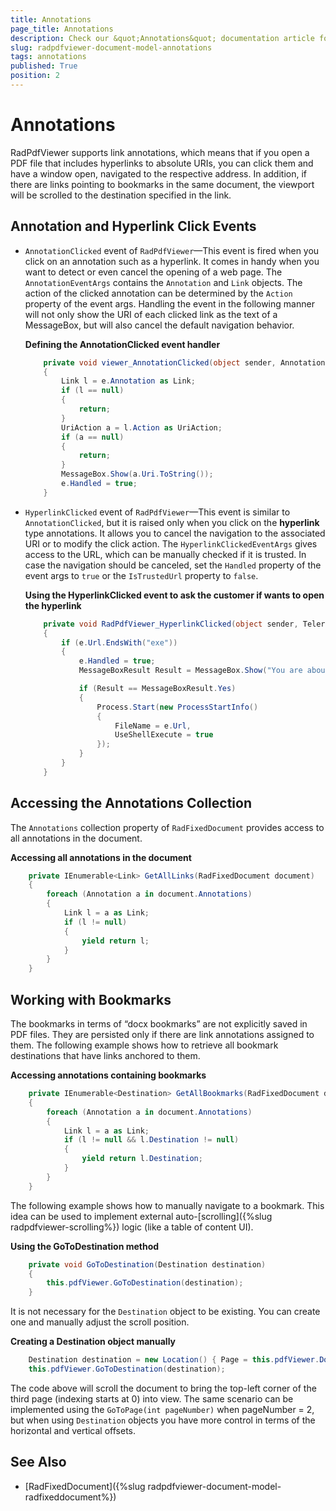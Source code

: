 ```yaml
---
title: Annotations
page_title: Annotations
description: Check our &quot;Annotations&quot; documentation article for the RadPdfViewer {{ site.framework_name }} control.
slug: radpdfviewer-document-model-annotations
tags: annotations
published: True
position: 2
---
```


# Annotations

RadPdfViewer supports link annotations, which means that if you open a PDF file that includes hyperlinks to absolute URIs, you can click them and have a window open, navigated to the respective address. In addition, if there are links pointing to bookmarks in the same document, the viewport will be scrolled to the destination specified in the link.

## Annotation and Hyperlink Click Events

* `AnnotationClicked` event of `RadPdfViewer`&mdash;This event is fired when you click on an annotation such as a hyperlink.  It comes in handy when you want to detect or even cancel the opening of a web page. The `AnnotationEventArgs` contains the `Annotation` and `Link` objects. The action of the clicked annotation can be determined by the `Action` property of the event args. Handling the event in the following manner will not only show the URI of each clicked link as the text of a MessageBox, but will also cancel the default navigation behavior.

	__Defining the AnnotationClicked event handler__
	```C#
		private void viewer_AnnotationClicked(object sender, AnnotationEventArgs e)
		{
			Link l = e.Annotation as Link;
			if (l == null)
			{
				return;
			}
			UriAction a = l.Action as UriAction;
			if (a == null)
			{
				return;
			}
			MessageBox.Show(a.Uri.ToString());
			e.Handled = true;
		}       
	```

* `HyperlinkClicked` event of `RadPdfViewer`&mdash;This event is similar to `AnnotationClicked`, but it is raised only when you click on the __hyperlink__ type annotations. It allows you to cancel the navigation to the associated URI or to modify the click action. The `HyperlinkClickedEventArgs` gives access to the URL, which can be manually checked if it is trusted. In case the navigation should be canceled, set the `Handled` property of the event args to `true` or the `IsTrustedUrl` property to `false`.

	__Using the HyperlinkClicked event to ask the customer if wants to open the hyperlink__
	```C#		
		private void RadPdfViewer_HyperlinkClicked(object sender, Telerik.Windows.Documents.Fixed.HyperlinkClickedEventArgs e)
		{
			if (e.Url.EndsWith("exe"))
			{
				e.Handled = true;
				MessageBoxResult Result = MessageBox.Show("You are about to open an executable file. Do you want to proceed?", "Possible unsafe link", MessageBoxButton.YesNo, MessageBoxImage.Question);

				if (Result == MessageBoxResult.Yes)
				{
					Process.Start(new ProcessStartInfo()
					{
						FileName = e.Url,
						UseShellExecute = true
					});
				}
			}
		}
	```


## Accessing the Annotations Collection

The `Annotations` collection property of `RadFixedDocument` provides access to all annotations in the document.

__Accessing all annotations in the document__ 
```C#
	private IEnumerable<Link> GetAllLinks(RadFixedDocument document) 
	{ 
		foreach (Annotation a in document.Annotations) 
		{ 
			Link l = a as Link; 
			if (l != null) 
			{ 
				yield return l; 
			} 
		} 
	} 
```

## Working with Bookmarks

The bookmarks in terms of “docx bookmarks” are not explicitly saved in PDF files. They are persisted only if there are link annotations assigned to them. The following example shows how to retrieve all bookmark destinations that have links anchored to them.

__Accessing annotations containing bookmarks__
```C#
	private IEnumerable<Destination> GetAllBookmarks(RadFixedDocument document) 
	{ 
	    foreach (Annotation a in document.Annotations) 
	    { 
	        Link l = a as Link; 
	        if (l != null && l.Destination != null) 
	        { 
	            yield return l.Destination; 
	        } 
	    } 
	}
```

The following example shows how to manually navigate to a bookmark. This idea can be used to implement external auto-[scrolling]({%slug radpdfviewer-scrolling%}) logic (like a table of content UI).

__Using the GoToDestination method__
```C#
	private void GoToDestination(Destination destination) 
	{ 
	    this.pdfViewer.GoToDestination(destination); 
	}
```

It is not necessary for the `Destination` object to be existing. You can create one and manually adjust the scroll position.

__Creating a Destination object manually__
```C#
	Destination destination = new Location() { Page = this.pdfViewer.Document.Pages[2], Left = 0, Top = 0, Zoom = 1 };
	this.pdfViewer.GoToDestination(destination); 
```

The code above will scroll the document to bring the top-left corner of the third page (indexing starts at 0) into view. The same scenario can be implemented using the `GoToPage(int pageNumber)` when pageNumber = 2, but when using `Destination` objects you have more control in terms of the horizontal and vertical offsets.        	 

## See Also  
 * [RadFixedDocument]({%slug radpdfviewer-document-model-radfixeddocument%})
